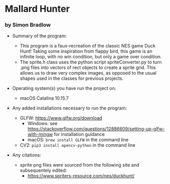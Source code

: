 # Mallard Hunter 
### by Simon Bradlow


- Summary of the program:
  - This program is a faux-recreation of the classic NES game Duck Hunt! Taking some inspiration from flappy bird, this game is an infinite loop, with no win condition, but only a game over condition. 
  - The sprite.h class uses the python script spriteConverter.py to turn .png files into vectors of rect objects to create a sprite grid. This allows us to draw very complex images, as opposed to the usual shapes used in the classes for previous projects.


- Operating system(s) you have run the project on:
  - macOS Catalina 10.15.7
  

- Any added installations necessary to run the program:
  - GLFW: https://www.glfw.org/download
    - Windows: see https://stackoverflow.com/questions/12886609/setting-up-glfw-with-mingw for installation guidance
    - macOS: `brew install GLFW` in the command line
  - CV2: `pip3 install opencv-python` in the command line


- Any citations:
  - sprite png files were sourced from the following site and subsequentely edited: 
    - https://www.spriters-resource.com/nes/duckhunt/
